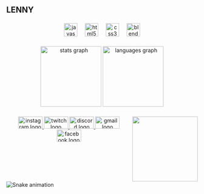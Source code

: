 <h2 align="left">LENNY</h2>

###

<div align="center">
  <img src="https://cdn.jsdelivr.net/gh/devicons/devicon/icons/javascript/javascript-original.svg" height="35" alt="javascript logo"  />
  <img width="12" />
  <img src="https://cdn.jsdelivr.net/gh/devicons/devicon/icons/html5/html5-original.svg" height="35" alt="html5 logo"  />
  <img width="12" />
  <img src="https://cdn.jsdelivr.net/gh/devicons/devicon/icons/css3/css3-original.svg" height="35" alt="css3 logo"  />
  <img width="12" />
  <img src="https://cdn.jsdelivr.net/gh/devicons/devicon/icons/blender/blender-original.svg" height="35" alt="blender logo"  />
</div>

###

<div align="center">
  <img src="https://github-readme-stats.vercel.app/api?username=Lennyie&hide_title=false&hide_rank=false&show_icons=true&include_all_commits=false&count_private=true&disable_animations=false&theme=codeSTACKr&locale=pt-br&hide_border=true" height="160" alt="stats graph"  />
  <img src="https://github-readme-stats.vercel.app/api/top-langs?username=Lennyie&locale=pt-br&hide_title=false&layout=compact&card_width=320&langs_count=5&theme=codeSTACKr&hide_border=true" height="160" alt="languages graph"  />
</div>

###

<img align="right" height="172" src="https://media1.tenor.com/m/_bgkr7F-BOMAAAAC/caps-speed-typing.gif"  />

###

<div align="center">
  <a href="https://www.instagram.com/isma.m.medeiros/" target="_blank">
    <img src="https://raw.githubusercontent.com/maurodesouza/profile-readme-generator/master/src/assets/icons/social/instagram/default.svg" width="64" height="32" alt="instagram logo"  />
  </a>
  <a href="https://www.twitch.tv/lennyei" target="_blank">
    <img src="https://raw.githubusercontent.com/maurodesouza/profile-readme-generator/master/src/assets/icons/social/twitch/default.svg" width="64" height="32" alt="twitch logo"  />
  </a>
  <a href="https://discord.gg/sBaN8Ka9r6" target="_blank">
    <img src="https://raw.githubusercontent.com/maurodesouza/profile-readme-generator/master/src/assets/icons/social/discord/default.svg" width="64" height="32" alt="discord logo"  />
  </a>
  <a href="mailto:ismaelzmedeiros007@gmail.com" target="_blank">
    <img src="https://raw.githubusercontent.com/maurodesouza/profile-readme-generator/master/src/assets/icons/social/gmail/default.svg" width="64" height="32" alt="gmail logo"  />
  </a>
  <a href="https://www.facebook.com/profile.php?id=100025622115046" target="_blank">
    <img src="https://raw.githubusercontent.com/maurodesouza/profile-readme-generator/master/src/assets/icons/social/facebook/default.svg" width="64" height="32" alt="facebook logo"  />
  </a>
</div>

###

<br clear="both">

<img src="https://raw.githubusercontent.com/Lennyie/snake.yml" alt="Snake animation" />

###
